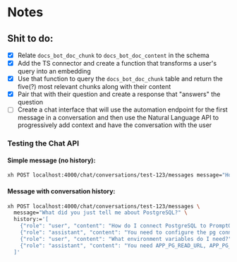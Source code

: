 # Notes

## Shit to do:

- [x] Relate `docs_bot_doc_chunk` to `docs_bot_doc_content` in the schema
- [x] Add the TS connector and create a function that transforms a user's query into an embedding
- [x] Use that function to query the `docs_bot_doc_chunk` table and return the five(?) most relevant chunks along with
      their content
- [x] Pair that with their question and create a response that "answers" the question
- [ ] Create a chat interface that will use the automation endpoint for the first message in a conversation and then use
      the Natural Language API to progressively add context and have the conversation with the user

### Testing the Chat API

#### Simple message (no history):

```bash
xh POST localhost:4000/chat/conversations/test-123/messages message="How do I connect PostgreSQL to PromptQL?"
```

#### Message with conversation history:

```bash
xh POST localhost:4000/chat/conversations/test-123/messages \
  message="What did you just tell me about PostgreSQL?" \
  history:='[
    {"role": "user", "content": "How do I connect PostgreSQL to PromptQL?"},
    {"role": "assistant", "content": "You need to configure the pg connector in your metadata files and set up the connection URL in your environment variables."},
    {"role": "user", "content": "What environment variables do I need?"},
    {"role": "assistant", "content": "You need APP_PG_READ_URL, APP_PG_WRITE_URL, and APP_PG_AUTHORIZATION_HEADER in your .env file."}
  ]'
```
